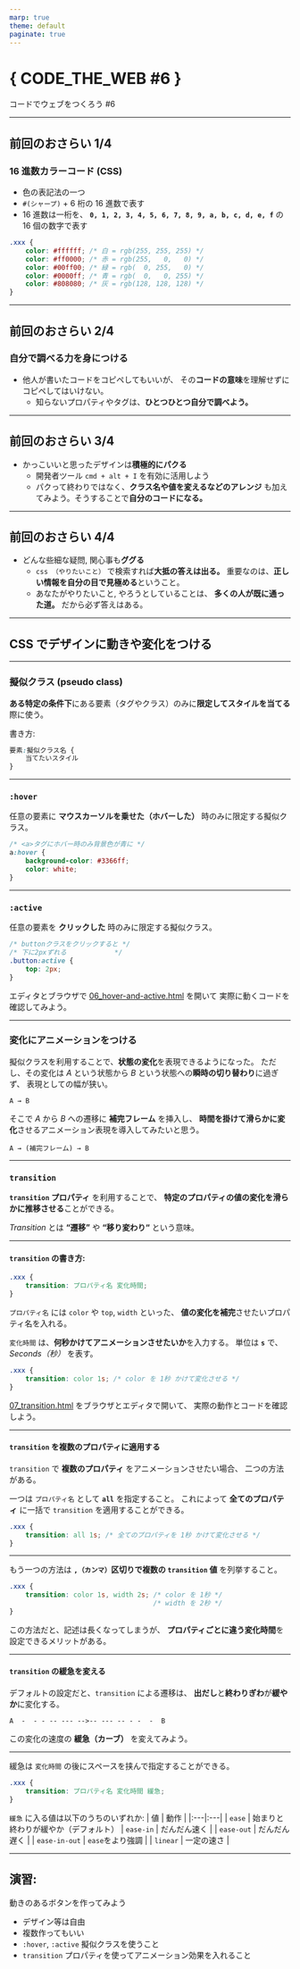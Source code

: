 ```yaml
---
marp: true
theme: default
paginate: true
---
```


# { CODE_THE_WEB #6 }
コードでウェブをつくろう #6

---

## 前回のおさらい 1/4

### 16 進数カラーコード (CSS)
- 色の表記法の一つ
- `#(シャープ)` + 6 桁の 16 進数で表す
- 16 進数は一桁を、
**`0, 1, 2, 3, 4, 5, 6, 7, 8, 9, a, b, c, d, e, f`** の 16 個の数字で表す
```css
.xxx {
    color: #ffffff; /* 白 = rgb(255, 255, 255) */
    color: #ff0000; /* 赤 = rgb(255,   0,   0) */
    color: #00ff00; /* 緑 = rgb(  0, 255,   0) */
    color: #0000ff; /* 青 = rgb(  0,   0, 255) */
    color: #808080; /* 灰 = rgb(128, 128, 128) */
}
```

---

## 前回のおさらい 2/4

### 自分で調べる力を身につける
- 他人が書いたコードをコピペしてもいいが、
その**コードの意味**を理解せずにコピペしてはいけない。
    - 知らないプロパティやタグは、**ひとつひとつ自分で調べよう。**

---

## 前回のおさらい 3/4
- かっこいいと思ったデザインは**積極的にパクる**
    - 開発者ツール `cmd + alt + I` を有効に活用しよう
    - パクって終わりではなく、**クラス名や値を変えるなどのアレンジ**
    も加えてみよう。そうすることで**自分のコードになる。**

---

## 前回のおさらい 4/4
- どんな些細な疑問, 関心事も**ググる**
    - `css （やりたいこと）` で検索すれば**大抵の答えは出る。**
    重要なのは、**正しい情報を自分の目で見極める**ということ。
    - あなたがやりたいこと, やろうとしていることは、
    **多くの人が既に通った道。** だから必ず答えはある。

---

## CSS でデザインに動きや変化をつける

---

### 擬似クラス (pseudo class)
**ある特定の条件下**にある要素（タグやクラス）のみに**限定してスタイルを当てる**際に使う。

書き方:
```css
要素:擬似クラス名 {
    当てたいスタイル
}
```

---

### `:hover`
任意の要素に **マウスカーソルを乗せた（ホバーした）** 時のみに限定する擬似クラス。

```css
/* <a>タグにホバー時のみ背景色が青に */
a:hover {
    background-color: #3366ff;
    color: white;
}
```

---

### `:active`
任意の要素を **クリックした** 時のみに限定する擬似クラス。

```css
/* buttonクラスをクリックすると */
/* 下に2pxずれる            */
.button:active {
    top: 2px;
}
```

エディタとブラウザで [06_hover-and-active.html](06_hover-and-active.html) を開いて
実際に動くコードを確認してみよう。

---

### 変化にアニメーションをつける
擬似クラスを利用することで、**状態の変化**を表現できるようになった。
ただし、その変化は *A* という状態から *B* という状態への**瞬時の切り替わり**に過ぎず、
表現としての幅が狭い。

    A → B

そこで *A* から *B* への遷移に **補完フレーム** を挿入し、
**時間を掛けて滑らかに変化**させるアニメーション表現を導入してみたいと思う。

    A → (補完フレーム) → B

---

### `transition`
**`transition` プロパティ** を利用することで、
**特定のプロパティの値の変化を滑らかに推移させる**ことができる。

*Transition* とは **“遷移”** や **“移り変わり“** という意味。

---

#### `transition` の書き方:
```css
.xxx {
    transition: プロパティ名 変化時間;
}
```

`プロパティ名` には `color` や `top`, `width` といった、
**値の変化を補完**させたいプロパティ名を入れる。

`変化時間` は、**何秒かけてアニメーションさせたいか**を入力する。
単位は **`s`** で、*Seconds（秒）* を表す。

```css
.xxx {
    transition: color 1s; /* color を 1秒 かけて変化させる */
}
```

[07_transition.html](07_transition.html) をブラウザとエディタで開いて、
実際の動作とコードを確認しよう。

---

#### `transition` を複数のプロパティに適用する
`transition` で **複数のプロパティ** をアニメーションさせたい場合、
二つの方法がある。

一つは `プロパティ名` として **`all`** を指定すること。
これによって **全てのプロパティ** に一括で `transition` を適用することができる。

```css
.xxx {
    transition: all 1s; /* 全てのプロパティを 1秒 かけて変化させる */
}
```

---

もう一つの方法は **`,（カンマ）`区切りで複数の `transition` 値** を列挙すること。

```css
.xxx {
    transition: color 1s, width 2s; /* color を 1秒 */
                                    /* width を 2秒 */
}
```

この方法だと、記述は長くなってしまうが、
**プロパティごとに違う変化時間**を設定できるメリットがある。

---

#### `transition` の緩急を変える
デフォルトの設定だと、`transition` による遷移は、
**出だし**と**終わりぎわ**が**緩やか**に変化する。

    A  -  - - -- --- -->-- --- -- - -  -  B

この変化の速度の **緩急（カーブ）** を変えてみよう。

---

緩急は `変化時間` の後にスペースを挟んで指定することができる。
```css
.xxx {
    transition: プロパティ名 変化時間 緩急;
}
```

`緩急` に入る値は以下のうちのいずれか:
| 値 | 動作 |
|:---|:---|
| `ease` | 始まりと終わりが緩やか（デフォルト）
| `ease-in` | だんだん速く |
| `ease-out` | だんだん遅く |
| `ease-in-out` | `ease`をより強調 |
| `linear` | 一定の速さ |

---

## 演習:
動きのあるボタンを作ってみよう
- デザイン等は自由
- 複数作ってもいい
- `:hover`, `:active` 擬似クラスを使うこと
- `transition` プロパティを使ってアニメーション効果を入れること
